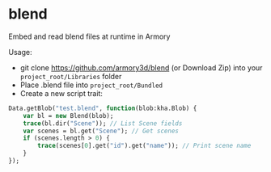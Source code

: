# blend

Embed and read blend files at runtime in Armory

Usage:
- git clone https://github.com/armory3d/blend (or Download Zip) into your `project_root/Libraries` folder
- Place .blend file into `project_root/Bundled`
- Create a new script trait:

```hx
Data.getBlob("test.blend", function(blob:kha.Blob) {
	var bl = new Blend(blob);
	trace(bl.dir("Scene")); // List Scene fields
	var scenes = bl.get("Scene"); // Get scenes
	if (scenes.length > 0) {
		trace(scenes[0].get("id").get("name")); // Print scene name
	}
});
```
